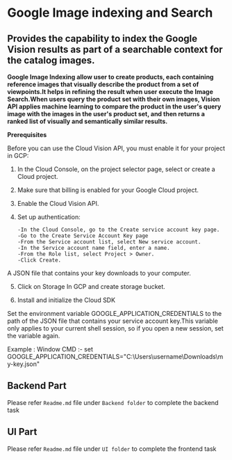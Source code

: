 # Google Image indexing and Search

## Provides the capability to index the Google Vision results as part of a searchable context for the catalog images.

**Google Image Indexing allow user to create products, each containing reference images that visually describe the product from a set of viewpoints.It helps in refining the result when user execute the Image Search.When users query the product set with their own images, Vision API applies machine learning to compare the product in the user's query image with the images in the user's product set, and then returns a ranked list of visually and semantically similar results.**

**Prerequisites**

Before you can use the Cloud Vision API, you must enable it for your project in GCP:
1.	In the Cloud Console, on the project selector page, select or create a Cloud project.
2.	Make sure that billing is enabled for your Google Cloud project. 
3.	Enable the Cloud Vision API.
4.	Set up authentication:

        -In the Cloud Console, go to the Create service account key page.
        -Go to the Create Service Account Key page
        -From the Service account list, select New service account.
        -In the Service account name field, enter a name.
        -From the Role list, select Project > Owner.
        -Click Create.
 A JSON file that contains your key downloads to your computer. 
 
5.  Click on Storage In GCP and create storage bucket.

6.  Install and initialize the Cloud SDK
 
Set the environment variable GOOGLE_APPLICATION_CREDENTIALS to the path of the JSON file that contains your service account key.This variable only applies to your current shell session, so if you open a new session, set the variable again.

Example : Window CMD :- set GOOGLE_APPLICATION_CREDENTIALS="C:\Users\username\Downloads\my-key.json"

## Backend Part

Please refer `Readme.md` file under `Backend folder` to complete the backend task


## UI Part

Please refer `Readme.md` file under `UI folder` to complete the frontend task
